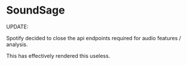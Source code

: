 # SoundSage


UPDATE:

Spotify decided to close the api endpoints required for audio features / analysis. 

This has effectively rendered this useless.
